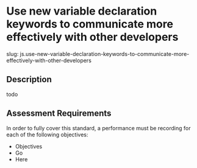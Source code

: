 
# Use new variable declaration keywords to communicate more effectively with other developers

slug: js.use-new-variable-declaration-keywords-to-communicate-more-effectively-with-other-developers

## Description
todo

## Assessment Requirements
In order to fully cover this standard, a performance must be recording for each of the following objectives:

- Objectives
- Go
- Here

          